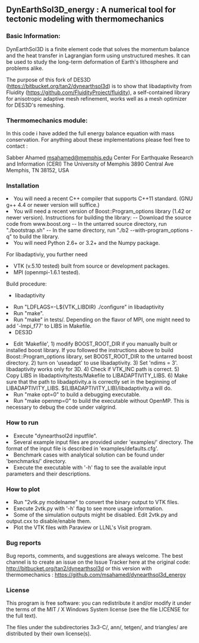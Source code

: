 ## DynEarthSol3D_energy : A numerical tool for tectonic modeling with thermomechanics

### Basic Information:
DynEarthSol3D is a finite element code that solves the momentum balance and 
the heat transfer in Lagrangian form using unstructured meshes. It can be
used to study the long-term deformation of Earth's lithosphere and problems
alike.

The purpose of this fork of DES3D (https://bitbucket.org/tan2/dynearthsol3d) 
is to show that libadaptivity from Fluidity
(https://github.com/FluidityProject/fluidity), 
a self-contained library for anisotropic adaptive mesh refinement, 
works well as a mesh optimizer for DES3D's remeshing.

### Thermomechanics module:
In this code i have added the full energy balance equation with mass 
conservation. For anything about these implementations please feel free
to contact :

Sabber Ahamed
msahamed@memphis.edu
Center For Earthquake Research and Information (CERI)
The University of Memphis
3890 Central Ave
Memphis, TN 38152, USA

### Installation

<li> You will need a recent C++ compiler that supports C++11 standard. (GNU g++
  4.4 or newer version will suffice.)
<li> You will need a recent version of Boost::Program_options library (1.42 or
  newer version). Instructions for building the library:
  -- Download the source code from www.boost.org
  -- In the untarred source directory, run "./bootstrap.sh"
  -- In the same directory, run "./b2 --with-program_options -q" to build
     the library.
<li> You will need Python 2.6+ or 3.2+ and the Numpy package.

For libadaptiviy, you further need
<li> VTK (v.5.10 tested) built from source or development packages.
<li> MPI (openmpi-1.6.1 tested).

Build procedure:
- libadaptivity
<li> Run "LDFLAGS=-L${VTK_LIBDIR} ./configure" in libadaptivity
<li> Run "make".
<li> Run "make" in tests/. Depending on the flavor of MPI, one might need to add '-lmpi_f77' to LIBS in Makefile.

- DES3D
<li> Edit 'Makefile', 
  1) modify BOOST_ROOT_DIR if you manually built or installed 
  boost library. If you followed the instructions above to build 
  Boost::Program_options library, set BOOST_ROOT_DIR to the untarred boost
  directory.
  2) turn on 'useadapt' to use libadaptivity.
  3) Set 'ndims = 3'. libadaptivity works only for 3D.
  4) Check if VTK_INC path is correct.
  5) Copy LIBS in libadaptivity/tests/Makefile to LIBADAPTIVITY_LIBS.
  6) Make sure that the path to libadaptivity.a is correctly set in the beginning of LIBADAPTIVITY_LIBS. 
     $(LIBADAPTIVITY_LIB)/libadaptivity.a will do.

<li> Run "make opt=0" to build a debugging executable.
<li> Run "make openmp=0" to build the executable without OpenMP. This is
  necessary to debug the code under valgrind.

### How to run

<li> Execute "dynearthsol2d inputfile".
<li> Several example input files are provided under 'examples/' directory. The
  format of the input file is described in 'examples/defaults.cfg'.
<li> Benchmark cases with analytical solution can be found under 'benchmarks/'
  directory.
<li> Execute the executable with '-h' flag to see the available input parameters
  and their descriptions.

### How to plot

<li> Run "2vtk.py modelname" to convert the binary output to VTK files.
<li> Execute 2vtk.py with '-h' flag to see more usage information.
<li> Some of the simulation outputs might be disabled. Edit 2vtk.py and
  output.cxx to disable/enable them.
<li> Plot the VTK files with Paraview or LLNL's Visit program.


### Bug reports
      
Bug reports, comments, and suggestions are always welcome. The best 
channel is to create an issue on the Issue Tracker here at the original code:
   <a>http://bitbucket.org/tan2/dynearthsol3d</a>
   or this version with thermomechanics :
   <a>https://github.com/msahamed/dynearthsol3d_energy</a>


### License

This program is free software: you can redistribute it and/or modify
it under the terms of the MIT / X Windows System license (see the
file LICENSE for the full text).

The files under the subdirectories 3x3-C/, ann/, tetgen/, and
triangles/ are distributed by their own license(s).
